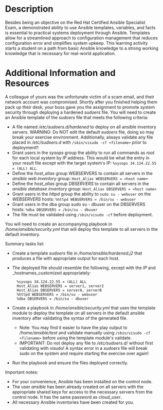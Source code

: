 # Description

Besides being an objective on the Red Hat Certified Ansible Specialist Exam, a demonstrated ability to use Ansible templates, variables, and facts is essential to practical systems deployment through Ansible. Templates allow for a streamlined approach to configuration management that reduces configuration error and simplifies system upkeep. This learning activity starts a student on a path from basic Ansible knowledge to a strong working knowledge that is necessary for real-world application.

# Additional Information and Resources

A colleague of yours was the unfortunate victim of a scam email, and their network account was compromised. Shortly after you finished helping them pack up their desk, your boss gave you the assignment to promote system security through deploying a hardened  _sudoers_  file. You will need to create an Ansible template of the  _sudoers_  file that meets the following criteria:

* A file named  _/etc/sudoers.d/hardened_  to deploy on all ansible inventory servers. WARNING: Do NOT edit the default  _sudoers_  file, doing so may break your exercise environment. Additionally, always validate any file placed in  _/etc/sudoers.d_  with  `/sbin/visudo -cf <filename>`  prior to deployment!!
* Grant users in the  _sysops_  group the ability to run all commands as  _root_  for each local system by IP address. This would be what the entry in your result file except with the target system's IP:  `%sysops 34.124.22.55 = (ALL) ALL`.
* Define the  _host_alias_  group WEBSERVERS to contain all servers in the  _ansible web inventory_  group:  `Host_Alias WEBSERVERS = <host name>`
* Define the  _host_alias_  group  _DBSERVERS_  to contain all servers in the  _ansible database inventory_  group:  `Host_Alias DBSERVERS = <host name>`
* Grant users in the  _httpd_  group the ability to  `sudo su - webuser`  on the  _WEBSERVERS_  hosts:  `%httpd WEBSERVERS = /bin/su - webuser`
* Grant users in the dba group sudo su - dbuser on the DBSERVERS hosts:  `%dba DBSERVERS = /bin/su - dbuser`
* The file must be validated using  `/sbin/visudo -cf`  before deployment.

You will need to create an accompanying playbook in  _/home/ansible/security.yml_  that will deploy this template to all servers in the default inventory.

Summary tasks list:

* Create a template  _sudoers_  file in */home/ansible/hardened.j2* that produces a file with appropriate output for each host.
* The deployed file should resemble the following, except with the  _IP_  and  _hostnames_customized appropriately:
    
    ```
      %sysops 34.124.22.55 = (ALL) ALL
      Host_Alias WEBSERVERS = server1, server2
      Host_Alias DBSERVERS = serverA, serverB
      %httpd WEBSERVERS = /bin/su - webuser
      %dba DBSERVERS = /bin/su - dbuser
    ```
    
* Create a playbook in  _/home/ansible/security.yml_  that uses the template module to deploy the template on all servers in the default ansible inventory after validating the syntax of the generated file.
  * Note: You may find it easier to have the play output to  _/home/ansible/test_  and validate manually using  `/sbin/visudo -cf <filename>`  before using the template module's validate.
  * IMPORTANT: Do not deploy any file to  _/etc/sudoers.d/_  without first validating with visudo! A syntax error in a  _sudoers_  file will break sudo on the system and require starting the exercise over again!
* Run the playbook and ensure the files deployed correctly.

Important notes:

* For your convenience, Ansible has been installed on the control node.
* The user  _ansible_  has been already created on all servers with the appropriate shared keys for access to the necessary servers from the control node. It has the same password as  _cloud_user_.
* All necessary Ansible inventories have been created for you.